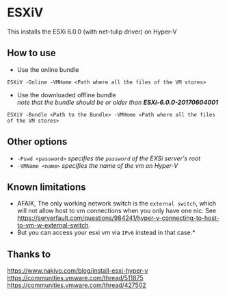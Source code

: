 # ESXiV
This installs the ESXi 6.0.0 (with net-tulip driver) on Hyper-V

## How to use

* Use the online bundle
```
ESXiV -Online -VMHome <Path where all the files of the VM stores>
```
* Use the downloaded offline bundle  
*note that the bundle should be or older than **ESXi-6.0.0-20170604001***
```
ESXiV -Bundle <Path to the Bundle> -VMHome <Path where all the files of the VM stores>
```

## Other options
* `-Pswd <password>` *specifies the `password` of the EXSi server's root*
* `-VMName <name>` *specifies the name of the vm on Hyper-V*

## Known limitations
* AFAIK, The only working network switch is the `external switch`, which will not allow host to vm connections when you only have one nic. See https://serverfault.com/questions/984241/hyper-v-connecting-to-host-to-vm-w-external-switch. 
* But you can access your esxi vm via `IPv6` instead in that case.*

## Thanks to
https://www.nakivo.com/blog/install-esxi-hyper-v  
https://communities.vmware.com/thread/511875  
https://communities.vmware.com/thread/427502  
